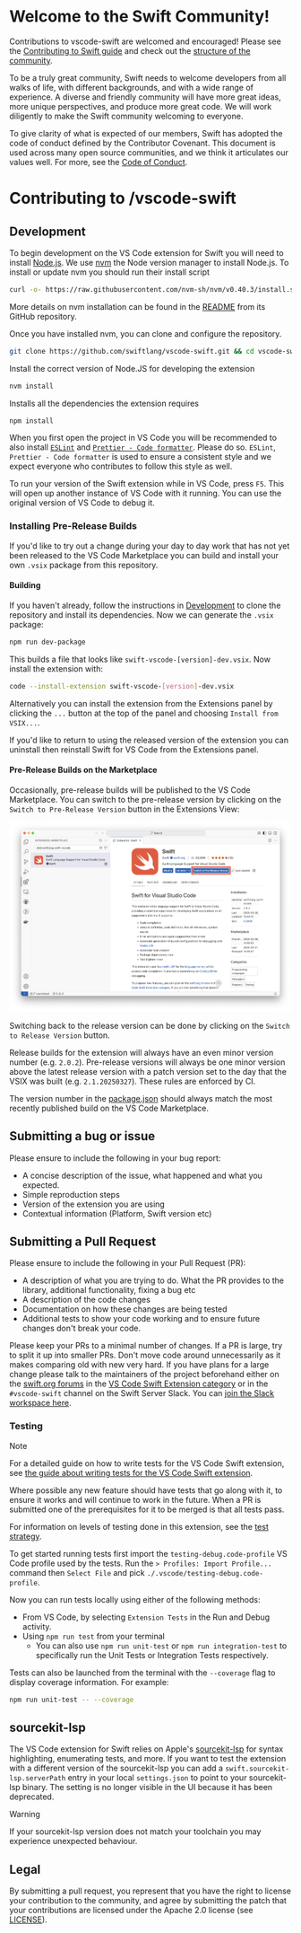# Welcome to the Swift Community!

Contributions to vscode-swift are welcomed and encouraged! Please see the [Contributing to Swift guide](https://www.swift.org/contributing/) and check out the [structure of the community](https://www.swift.org/community/#community-structure).

To be a truly great community, Swift needs to welcome developers from all walks of life, with different backgrounds, and with a wide range of experience. A diverse and friendly community will have more great ideas, more unique perspectives, and produce more great code. We will work diligently to make the Swift community welcoming to everyone.

To give clarity of what is expected of our members, Swift has adopted the code of conduct defined by the Contributor Covenant. This document is used across many open source communities, and we think it articulates our values well. For more, see the [Code of Conduct](https://www.swift.org/code-of-conduct/).

# Contributing to /vscode-swift

## Development

To begin development on the VS Code extension for Swift you will need to install [Node.js](https://nodejs.org). We use [nvm](https://github.com/nvm-sh/nvm) the Node version manager to install Node.js. To install or update nvm you should run their install script
```sh
curl -o- https://raw.githubusercontent.com/nvm-sh/nvm/v0.40.3/install.sh | bash
```
More details on nvm installation can be found in the [README](https://github.com/nvm-sh/nvm/?tab=readme-ov-file) from its GitHub repository.

Once you have installed nvm, you can clone and configure the repository.

```sh
git clone https://github.com/swiftlang/vscode-swift.git && cd vscode-swift
```

Install the correct version of Node.JS for developing the extension

```sh
nvm install
```

Installs all the dependencies the extension requires

```sh
npm install
```

When you first open the project in VS Code you will be recommended to also install [`ESLint`](https://marketplace.visualstudio.com/items?itemName=dbaeumer.vscode-eslint) and [`Prettier - Code formatter`](https://marketplace.visualstudio.com/items?itemName=esbenp.prettier-vscode). Please do so. `ESLint`, `Prettier - Code formatter` is used to ensure a consistent style and we expect everyone who contributes to follow this style as well.

To run your version of the Swift extension while in VS Code, press `F5`. This will open up another instance of VS Code with it running. You can use the original version of VS Code to debug it.

### Installing Pre-Release Builds

If you'd like to try out a change during your day to day work that has not yet been released to the VS Code Marketplace you can build and install your own `.vsix` package from this repository.

#### Building

If you haven't already, follow the instructions in [Development](#development) to clone the repository and install its dependencies. Now we can generate the `.vsix` package:

```sh
npm run dev-package
```

This builds a file that looks like `swift-vscode-[version]-dev.vsix`. Now install the extension with:

```sh
code --install-extension swift-vscode-[version]-dev.vsix
```

Alternatively you can install the extension from the Extensions panel by clicking the `...` button at the top of the panel and choosing `Install from VSIX...`.

If you'd like to return to using the released version of the extension you can uninstall then reinstall Swift for VS Code from the Extensions panel.

#### Pre-Release Builds on the Marketplace

Occasionally, pre-release builds will be published to the VS Code Marketplace. You can switch to the pre-release version by clicking on the `Switch to Pre-Release Version` button in the Extensions View:

![](userdocs/userdocs.docc/install-pre-release.png)

Switching back to the release version can be done by clicking on the `Switch to Release Version` button.

Release builds for the extension will always have an even minor version number (e.g. `2.0.2`). Pre-release versions will always be one minor version above the latest release version with a patch version set to the day that the VSIX was built (e.g. `2.1.20250327`). These rules are enforced by CI.

The version number in the [package.json](package.json) should always match the most recently published build on the VS Code Marketplace.

## Submitting a bug or issue

Please ensure to include the following in your bug report:
- A concise description of the issue, what happened and what you expected.
- Simple reproduction steps
- Version of the extension you are using
- Contextual information (Platform, Swift version etc)

## Submitting a Pull Request

Please ensure to include the following in your Pull Request (PR):
- A description of what you are trying to do. What the PR provides to the library, additional functionality, fixing a bug etc
- A description of the code changes
- Documentation on how these changes are being tested
- Additional tests to show your code working and to ensure future changes don't break your code.

Please keep your PRs to a minimal number of changes. If a PR is large, try to split it up into smaller PRs. Don't move code around unnecessarily as it makes comparing old with new very hard. If you have plans for a large change please talk to the maintainers of the project beforehand either on the [swift.org forums](https://forums.swift.org) in the [VS Code Swift Extension category](https://forums.swift.org/c/related-projects/vscode-swift-extension/) or in the `#vscode-swift` channel on the Swift Server Slack. You can [join the Slack workspace here](https://join.slack.com/t/swift-server/shared_invite/zt-5jv0mzlu-1HnA~7cpjL6IfmZqd~yQ2A).

### Testing

> [!NOTE]
> For a detailed guide on how to write tests for the VS Code Swift extension, see [the guide about writing tests for the VS Code Swift extension](docs/contributor/writing-tests-for-vscode-swift.md).

Where possible any new feature should have tests that go along with it, to ensure it works and will continue to work in the future. When a PR is submitted one of the prerequisites for it to be merged is that all tests pass.

For information on levels of testing done in this extension, see the [test strategy](docs/contributor/test-strategy.md).

To get started running tests first import the `testing-debug.code-profile` VS Code profile used by the tests. Run the `> Profiles: Import Profile...` command then `Select File` and pick `./.vscode/testing-debug.code-profile`.

Now you can run tests locally using either of the following methods:

- From VS Code, by selecting `Extension Tests` in the Run and Debug activity.
- Using `npm run test` from your terminal
  - You can also use `npm run unit-test` or `npm run integration-test` to specifically run the Unit Tests or Integration Tests respectively.

Tests can also be launched from the terminal with the `--coverage` flag to display coverage information. For example:

```bash
npm run unit-test -- --coverage
```

## sourcekit-lsp

The VS Code extension for Swift relies on Apple's [sourcekit-lsp](https://github.com/apple/sourcekit-lsp) for syntax highlighting, enumerating tests, and more. If you want to test the extension with a different version of the sourcekit-lsp you can add a `swift.sourcekit-lsp.serverPath` entry in your local `settings.json` to point to your sourcekit-lsp binary. The setting is no longer visible in the UI because it has been deprecated.

> [!WARNING]
> If your sourcekit-lsp version does not match your toolchain you may experience unexpected behaviour.

## Legal
By submitting a pull request, you represent that you have the right to license your contribution to the community, and agree by submitting the patch that your contributions are licensed under the Apache 2.0 license (see [LICENSE](LICENSE)).
